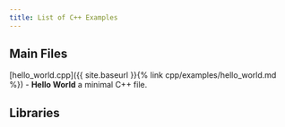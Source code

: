 ```yaml
---
title: List of C++ Examples
---
```


## Main Files
[hello_world.cpp]({{ site.baseurl }}{% link cpp/examples/hello_world.md %}) - **Hello World** a minimal C++ file.

## Libraries
